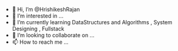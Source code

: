 - 👋 Hi, I’m @HrishikeshRajan
- 👀 I’m interested in ...
- 🌱 I’m currently learning DataStructures and Algorithms , System Designing , Fullstack 
- 💞️ I’m looking to collaborate on ...
- 📫 How to reach me ...

<!---
HrishikeshRajan/HrishikeshRajan is a ✨ special ✨ repository because its `README.md` (this file) appears on your GitHub profile.
You can click the Preview link to take a look at your changes.
--->
